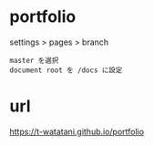 # portfolio

settings > pages > branch  
```
master を選択  
document root を /docs に設定
```

# url
https://t-watatani.github.io/portfolio
